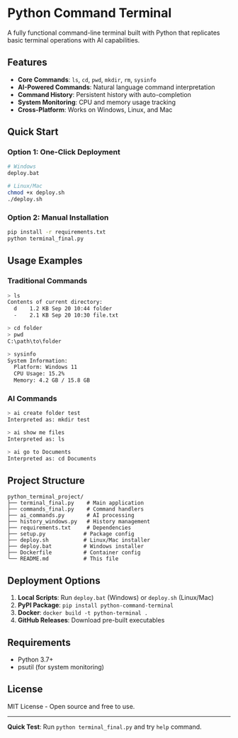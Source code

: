 # Python Command Terminal

A fully functional command-line terminal built with Python that replicates basic terminal operations with AI capabilities.

## Features

- **Core Commands**: `ls`, `cd`, `pwd`, `mkdir`, `rm`, `sysinfo`
- **AI-Powered Commands**: Natural language command interpretation
- **Command History**: Persistent history with auto-completion
- **System Monitoring**: CPU and memory usage tracking
- **Cross-Platform**: Works on Windows, Linux, and Mac

## Quick Start

### Option 1: One-Click Deployment
```bash
# Windows
deploy.bat

# Linux/Mac
chmod +x deploy.sh
./deploy.sh
```

### Option 2: Manual Installation
```bash
pip install -r requirements.txt
python terminal_final.py
```

## Usage Examples

### Traditional Commands
```bash
> ls
Contents of current directory:
  d    1.2 KB Sep 20 10:44 folder
  -    2.1 KB Sep 20 10:30 file.txt

> cd folder
> pwd
C:\path\to\folder

> sysinfo
System Information:
  Platform: Windows 11
  CPU Usage: 15.2%
  Memory: 4.2 GB / 15.8 GB
```

### AI Commands
```bash
> ai create folder test
Interpreted as: mkdir test

> ai show me files
Interpreted as: ls

> ai go to Documents
Interpreted as: cd Documents
```

## Project Structure

```
python_terminal_project/
├── terminal_final.py    # Main application
├── commands_final.py    # Command handlers
├── ai_commands.py       # AI processing
├── history_windows.py   # History management
├── requirements.txt     # Dependencies
├── setup.py            # Package config
├── deploy.sh           # Linux/Mac installer
├── deploy.bat          # Windows installer
├── Dockerfile          # Container config
└── README.md           # This file
```

## Deployment Options

1. **Local Scripts**: Run `deploy.bat` (Windows) or `deploy.sh` (Linux/Mac)
2. **PyPI Package**: `pip install python-command-terminal`
3. **Docker**: `docker build -t python-terminal .`
4. **GitHub Releases**: Download pre-built executables

## Requirements

- Python 3.7+
- psutil (for system monitoring)

## License

MIT License - Open source and free to use.

---

**Quick Test**: Run `python terminal_final.py` and try `help` command.
